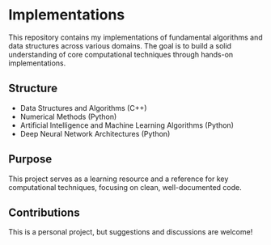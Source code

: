 ﻿# Implementations

This repository contains my implementations of fundamental algorithms and data structures across various domains. The goal is to build a solid understanding of core computational techniques through hands-on implementations.

## Structure

- Data Structures and Algorithms (C++)
- Numerical Methods (Python)
- Artificial Intelligence and Machine Learning Algorithms (Python)
- Deep Neural Network Architectures (Python)

## Purpose 

This project serves as a learning resource and a reference for key computational techniques, focusing on clean, well-documented code.

## Contributions

This is a personal project, but suggestions and discussions are welcome!

